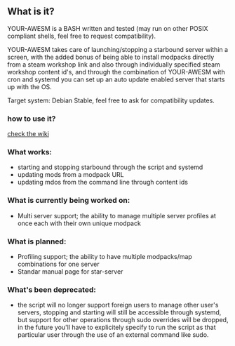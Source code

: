 ## What is it?

YOUR-AWESM is a BASH written and tested (may run on other POSIX compliant shells, feel free to request compatibility).

YOUR-AWESM takes care of launching/stopping a starbound server within a screen, with the added bonus of being able to install modpacks directly from a steam workshop link and also through individually specified steam workshop content id's, and through the combination of YOUR-AWESM with cron and systemd you can set up an auto update enabled server that starts up with the OS.

Target system: Debian Stable, feel free to ask for compatibility updates.

### how to use it?

[check the wiki](https://github.com/Reiikz/your-awesm/wiki)

### What works:
* starting and stopping starbound through the script and systemd
* updating mods from a modpack URL
* updating mdos from the command line through content ids

### What is currently being worked on:
* Multi server support; the ability to manage multiple server profiles at once each with their own unique modpack

### What is planned:
* Profiling support; the ability to have multiple modpacks/map combinations for one server
* Standar manual page for star-server

### What's been deprecated:
* the script will no longer support foreign users to manage other user's servers, stopping and starting will still be accessible through systemd, but support for other operations through sudo overrides will be dropped, in the future you'll have to explicitely specify to run the script as that particular user through the use of an external command like sudo.
